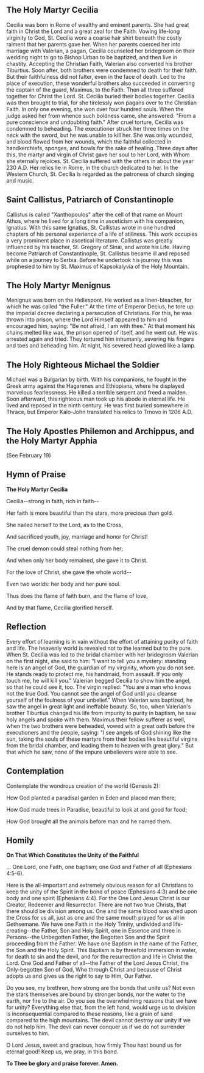 ## The Holy Martyr Cecilia

Cecilia was born in Rome of wealthy and eminent parents. She had great faith in Christ the Lord and a great zeal for the Faith. Vowing life-long virginity to God, St. Cecilia wore a coarse hair shirt beneath the costly raiment that her parents gave her. When her parents coerced her into marriage with Valerian, a pagan, Cecilia counseled her bridegroom on their wedding night to go to Bishop Urban to be baptized, and then live in chastity. Accepting the Christian Faith, Valerian also converted his brother Tiburtius. Soon after, both brothers were condemned to death for their faith. But their faithfulness did not falter, even in the face of death. Led to the place of execution, these wonderful brothers also succeeded in converting the captain of the guard, Maximus, to the Faith. Then all three suffered together for Christ the Lord. St. Cecilia buried their bodies together. Cecilia was then brought to trial, for she tirelessly won pagans over to the Christian Faith. In only one evening, she won over four hundred souls. When the judge asked her from whence such boldness came, she answered: "From a pure conscience and undoubting faith." After cruel torture, Cecilia was condemned to beheading. The executioner struck her three times on the neck with the sword, but he was unable to kill her. She was only wounded, and blood flowed from her wounds, which the faithful collected in handkerchiefs, sponges, and bowls for the sake of healing. Three days after this, the martyr and virgin of Christ gave her soul to her Lord, with Whom she eternally rejoices. St. Cecilia suffered with the others in about the year 230 A.D. Her relics lie in Rome, in the church dedicated to her. In the Western Church, St. Cecilia is regarded as the patroness of church singing and music.


## Saint Callistus, Patriarch of Constantinople

Callistus is called "Xanthopoulos" after the cell of that name on Mount Athos, where he lived for a long time in asceticism with his companion, Ignatius. With this same Ignatius, St. Callistus wrote in one hundred chapters of his personal experience of a life of stillness. This work occupies a very prominent place in ascetical literature. Callistus was greatly influenced by his teacher, St. Gregory of Sinai, and wrote his Life. Having become Patriarch of Constantinople, St. Callistus became ill and reposed while on a journey to Serbia. Before he undertook his journey this was prophesied to him by St. Maximus of Kapsokalyvia of the Holy Mountain.


## The Holy Martyr Menignus

Menignus was born on the Hellespont. He worked as a linen-bleacher, for which he was called "the Fuller." At the time of Emperor Decius, he tore up the imperial decree declaring a persecution of Christians. For this, he was thrown into prison, where the Lord Himself appeared to him and encouraged him, saying: "Be not afraid, I am with thee." At that moment his chains melted like wax, the prison opened of itself, and he went out. He was arrested again and tried. They tortured him inhumanly, severing his fingers and toes and beheading him. At night, his severed head glowed like a lamp.


## The Holy Righteous Michael the Soldier

Michael was a Bulgarian by birth. With his companions, he fought in the Greek army against the Hagarenes and Ethiopians, where he displayed marvelous fearlessness. He killed a terrible serpent and freed a maiden. Soon afterward, this righteous man took up his abode in eternal life. He lived and reposed in the ninth century. He was first buried somewhere in Thrace, but Emperor Kalo-John translated his relics to Trnovo in 1206 A.D.


## The Holy Apostles Philemon and Archippus, and the Holy Martyr Apphia

(See February 19)

## Hymn of Praise

**The Holy Martyr Cecilia**

Cecilia--strong in faith, rich in faith--

Her faith is more beautiful than the stars, more precious than gold.

She nailed herself to the Lord, as to the Cross,

And sacrificed youth, joy, marriage and honor for Christ!

The cruel demon could steal nothing from her;

And when only her body remained, she gave it to Christ.

For the love of Christ, she gave the whole world--

Even two worlds: her body and her pure soul.

Thus does the flame of faith burn, and the flame of love,

And by that flame, Cecilia glorified herself.


## Reflection

Every effort of learning is in vain without the effort of attaining purity of faith and life. The heavenly world is revealed not to the learned but to the pure. When St. Cecilia was led to the bridal chamber with her bridegroom Valerian on the first night, she said to him: "I want to tell you a mystery: standing here is an angel of God, the guardian of my virginity, whom you do not see. He stands ready to protect me, his handmaid, from assault. If you only touch me, he will kill you." Valerian begged Cecilia to show him the angel, so that he could see it, too. The virgin replied: "You are a man who knows not the true God. You cannot see the angel of God until you cleanse yourself of the foulness of your unbelief." When Valerian was baptized, he saw the angel in great light and ineffable beauty. So, too, when Valerian's brother Tiburtius changed his life from impurity to purity in baptism, he saw holy angels and spoke with them. Maximus their fellow sufferer as well, when the two brothers were beheaded, vowed with a great oath before the executioners and the people, saying: "I see angels of God shining like the sun, taking the souls of these martyrs from their bodies like beautiful virgins from the bridal chamber, and leading them to heaven with great glory." But that which he saw, none of the impure unbelievers were able to see.


## Contemplation

Contemplate the wondrous creation of the world (Genesis 2):

How God planted a paradisal garden in Eden and placed man there;

How God made trees in Paradise, beautiful to look at and good for food;

How God brought all the animals before man and he named them.


## Homily

**On That Which Constitutes the Unity of the Faithful**

… One Lord, one Faith, one baptism; one God and Father of all (Ephesians 4:5-6). 

Here is the all-important and extremely obvious reason for all Christians to keep the unity of the Spirit in the bond of peace (Ephesians 4:3) and be one body and one spirit (Ephesians 4:4). For the One Lord Jesus Christ is our Creator, Redeemer and Resurrector. There are not two true Christs, that there should be division among us. One and the same blood was shed upon the Cross for us all, just as one and the same mouth prayed for us all in Gethsemane. We have one Faith in the Holy Trinity, undivided and life-creating--the Father, Son and Holy Spirit, one in Essence and three in Persons--the Unbegotten Father, the Begotten Son and the Spirit proceeding from the Father. We have one Baptism in the name of the Father, the Son and the Holy Spirit. This Baptism is by threefold immersion in water, for death to sin and the devil, and for the resurrection and life in Christ the Lord. One God and Father of all--the Father of the Lord Jesus Christ, the Only-begotten Son of God, Who through Christ and because of Christ adopts us and gives us the right to say to Him, Our Father.

Do you see, my brethren, how strong are the bonds that unite us? Not even the stars themselves are bound by stronger bonds, nor the water to the earth, nor fire to the air. Do you see the overwhelming reasons that we have for unity? Everything else that, from the left hand, would urge us to division is inconsequential compared to these reasons, like a grain of sand compared to the high mountains. The devil cannot destroy our unity if we do not help him. The devil can never conquer us if we do not surrender ourselves to him.

O Lord Jesus, sweet and gracious, how firmly Thou hast bound us for eternal good! Keep us, we pray, in this bond.

**To Thee be glory and praise forever. Amen.**

